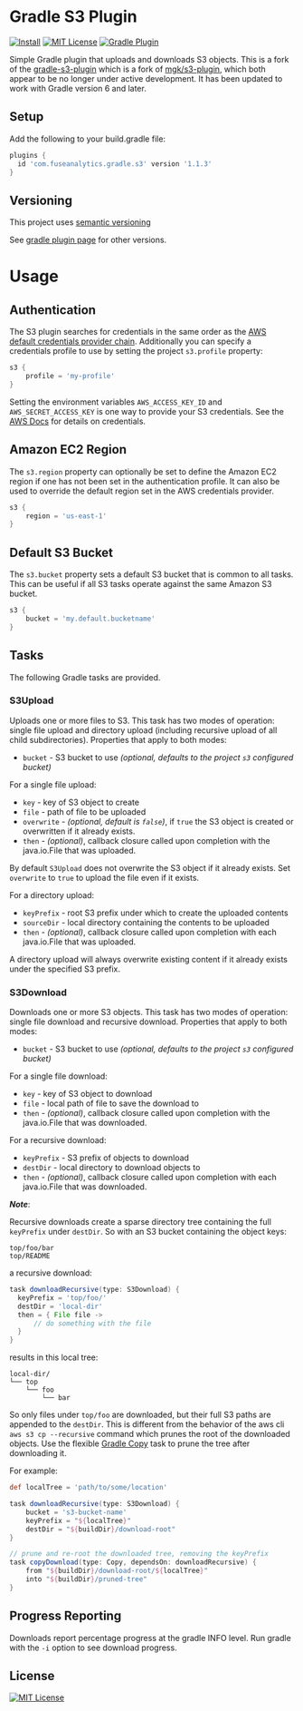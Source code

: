 # Gradle S3 Plugin
[![Install](https://img.shields.io/badge/install-plugin-brown.svg)](https://plugins.gradle.org/plugin/com.fuseanalytics.gradle.s3)
[![MIT License](http://img.shields.io/badge/license-MIT-blue.svg?style=flat)](LICENSE)
[![Gradle Plugin](https://img.shields.io/maven-metadata/v/https/plugins.gradle.org/m2/com/fuseanalytics/gradle/s3/com.fuseanalytics.gradle.s3.gradle.plugin/maven-metadata.xml.svg?label=gradle)](https://plugins.gradle.org/plugin/com.fuseanalytics.gradle.s3)

Simple Gradle plugin that uploads and downloads S3 objects. This is a fork of 
the [gradle-s3-plugin](https://github.com/mygrocerydeals/gradle-s3-plugin) which 
is a fork of [mgk/s3-plugin](https://github.com/mgk/s3-plugin), which both  
appear to be no longer under active development.  It has been updated to work with 
Gradle version 6 and later.

## Setup

Add the following to your build.gradle file:

```groovy
plugins {
  id 'com.fuseanalytics.gradle.s3' version '1.1.3'
}
```

## Versioning

This project uses [semantic versioning](http://semver.org)

See [gradle plugin page](https://plugins.gradle.org/plugin/com.mgd.core.gradle.s3) for other versions.

# Usage

## Authentication

The S3 plugin searches for credentials in the same order as the [AWS default credentials provider chain](http://docs.aws.amazon.com/AWSJavaSDK/latest/javadoc/com/amazonaws/auth/DefaultAWSCredentialsProviderChain.html). Additionally you can specify a credentials profile to use by setting the project `s3.profile` property:

```groovy
s3 {
    profile = 'my-profile'
}
```

Setting the environment variables `AWS_ACCESS_KEY_ID` and `AWS_SECRET_ACCESS_KEY` is one way to provide your S3 credentials. See the [AWS Docs](http://docs.aws.amazon.com/cli/latest/userguide/cli-chap-getting-started.html) for details on credentials.

## Amazon EC2 Region

The `s3.region` property can optionally be set to define the Amazon EC2 region if one has not been set in the authentication profile. It can also be used to override the default region set in the AWS credentials provider. 

```groovy
s3 {
    region = 'us-east-1'
}
```

## Default S3 Bucket

The `s3.bucket` property sets a default S3 bucket that is common to all tasks. This can be useful if all S3 tasks operate against the same Amazon S3 bucket.

```groovy
s3 {
    bucket = 'my.default.bucketname'
}
```

## Tasks

The following Gradle tasks are provided.


### S3Upload

Uploads one or more files to S3. This task has two modes of operation: single file upload and directory upload (including recursive upload of all child subdirectories). Properties that apply to both modes:

  + `bucket` - S3 bucket to use *(optional, defaults to the project `s3` configured bucket)*

For a single file upload:

  + `key` - key of S3 object to create
  + `file` - path of file to be uploaded
  + `overwrite` - *(optional, default is `false`)*, if `true` the S3 object is created or overwritten if it already exists.
  + `then` - *(optional)*, callback closure called upon completion with the java.io.File that was uploaded.

By default `S3Upload` does not overwrite the S3 object if it already exists. Set `overwrite` to `true` to upload the file even if it exists.

For a directory upload:

  + `keyPrefix` - root S3 prefix under which to create the uploaded contents
  + `sourceDir` - local directory containing the contents to be uploaded
  + `then` - *(optional)*, callback closure called upon completion with each java.io.File that was uploaded.

A directory upload will always overwrite existing content if it already exists under the specified S3 prefix.

### S3Download

Downloads one or more S3 objects. This task has two modes of operation: single file
download and recursive download. Properties that apply to both modes:

  + `bucket` - S3 bucket to use *(optional, defaults to the project `s3` configured bucket)*

For a single file download:

  + `key` - key of S3 object to download
  + `file` - local path of file to save the download to
  + `then` - *(optional)*, callback closure called upon completion with the java.io.File that was downloaded.

For a recursive download:

  + `keyPrefix` - S3 prefix of objects to download
  + `destDir` - local directory to download objects to
  + `then` - *(optional)*, callback closure called upon completion with each java.io.File that was downloaded.

***Note***:  
  
Recursive downloads create a sparse directory tree containing the full `keyPrefix` under `destDir`. So with an S3 bucket
containing the object keys:

```
top/foo/bar
top/README
```

a recursive download:

```groovy
task downloadRecursive(type: S3Download) {
  keyPrefix = 'top/foo/'
  destDir = 'local-dir'
  then = { File file ->
      // do something with the file
  }  
}
```

results in this local tree:

```
local-dir/
└── top
    └── foo
        └── bar
```

So only files under `top/foo` are downloaded, but their full S3 paths are appended to the `destDir`. This is different from the behavior of the aws cli `aws s3 cp --recursive` command which prunes the root of the downloaded objects. Use the flexible [Gradle Copy](https://docs.gradle.org/current/dsl/org.gradle.api.tasks.Copy.html) task to prune the tree after downloading it.

For example:

```groovy
def localTree = 'path/to/some/location'

task downloadRecursive(type: S3Download) {
    bucket = 's3-bucket-name'
    keyPrefix = "${localTree}"
    destDir = "${buildDir}/download-root"
}

// prune and re-root the downloaded tree, removing the keyPrefix
task copyDownload(type: Copy, dependsOn: downloadRecursive) {
    from "${buildDir}/download-root/${localTree}"
    into "${buildDir}/pruned-tree"
}
```

## Progress Reporting

Downloads report percentage progress at the gradle INFO level. Run gradle with the `-i` option to see download progress.

## License
[![MIT License](http://img.shields.io/badge/license-MIT-blue.svg?style=flat)](LICENSE)
